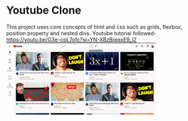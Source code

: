 # Youtube Clone
This project uses core concepts of html and css such as grids, flexbox, position property and nested divs.
Youtube tutorial followed-https://youtu.be/G3e-cpL7ofc?si=YN-XBzBqjqxE9_l2
<img src="Final_output.png" alt="output" width="400px">